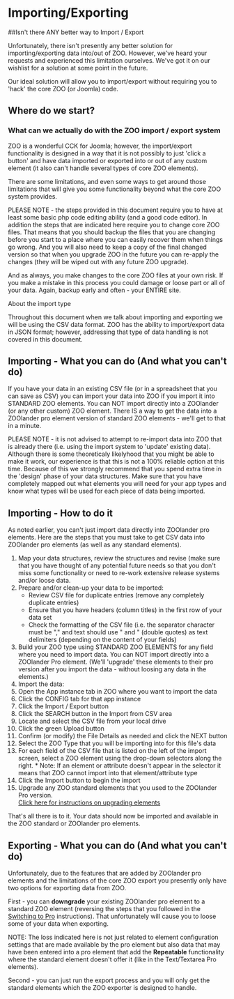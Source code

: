 # Importing/Exporting

##Isn't there ANY better way to Import / Export

Unfortunately, there isn't presently any better solution for importing/exporting data into/out of ZOO. However, we've heard your requests and experienced this limitation ourselves. We've got it on our wishlist for a solution at some point in the future.

Our ideal solution will allow you to import/export without requiring you to 'hack' the core ZOO (or Joomla) code.

## Where do we start?
### What can we actually do with the ZOO import / export system

ZOO is a wonderful CCK for Joomla; however, the import/export functionality is designed in a way that it is not possibly to just 'click a button' and have data imported or exported into or out of any custom element (it also can't handle several types of core ZOO elements).

There are some limitations, and even some ways to get around those limitations that will give you some functionality beyond what the core ZOO system provides.

PLEASE NOTE - the steps provided in this document require you to have at least some basic php code editing ability (and a good code editor). In addition the steps that are indicated here require you to change core ZOO files. That means that you should backup the files that you are changing before you start to a place where you can easily recover them when things go wrong. And you will also need to keep a copy of the final changed version so that when you upgrade ZOO in the future you can re-apply the changes (they will be wiped out with any future ZOO upgrade).

And as always, you make changes to the core ZOO files at your own risk. If you make a mistake in this process you could damage or loose part or all of your data. Again, backup early and often - your ENTIRE site.

About the import type

Throughout this document when we talk about importing and exporting we will be using the CSV data format. ZOO has the ability to import/export data in JSON format; however, addressing that type of data handling is not covered in this document.

## Importing - What you can do (And what you can't do)

If you have your data in an existing CSV file (or in a spreadsheet that you can save as CSV) you can import your data into ZOO if you import it into STANDARD ZOO elements. You can NOT import directly into a ZOOlander (or any other custom) ZOO element. There IS a way to get the data into a ZOOlander pro element version of standard ZOO elements - we'll get to that in a minute.

PLEASE NOTE - it is not advised to attempt to re-import data into ZOO that is already there (i.e. using the import system to 'update' existing data). Although there is some theoreticaly likelyhood that you might be able to make it work, our experience is that this is not a 100% reliable option at this time. Because of this we strongly recommend that you spend extra time in the 'design' phase of your data structures. Make sure that you have completely mapped out what elements you will need for your app types and know what types will be used for each piece of data being imported.


## Importing - How to do it

As noted earlier, you can't just import data directly into ZOOlander pro elements. Here are the steps that you must take to get CSV data into ZOOlander pro elements (as well as any standard elements).

1.  Map your data structures, review the structures and revise (make sure that you have thought of any potential future needs so that you don't miss some functionality or need to re-work extensive release systems and/or loose data.
2.  Prepare and/or clean-up your data to be imported:  
    * Review CSV file for duplicate entries (remove any completely duplicate entries)  
    * Ensure that you have headers (column titles) in the first row of your data set  
    * Check the formatting of the CSV file (i.e. the separator character must be "," and text should use " and " (double quotes) as text delimiters (depending on the content of your fields)
3.  Build your ZOO type using STANDARD ZOO ELEMENTS for any field where you need to import data. You can NOT import directly into a ZOOlander Pro element. (We'll 'upgrade' these elements to their pro version after you import the data - without loosing any data in the elements.)
4.  Import the data:
  1. Open the App instance tab in ZOO where you want to import the data
  2. Click the CONFIG tab for that app instance
  3. Click the Import / Export button
  4. Click  the SEARCH button in the Import from CSV area
  5. Locate and select the CSV file from your local drive
  6. Click the green Upload button
  7. Confirm (or modify) the File Details as needed and click the NEXT button
  8. Select the ZOO Type that you will be importing into for this file's data
  9. For each field of the CSV file that is listed on the left of the import screen, select a ZOO element using the drop-down selectors along the right.
    * Note: If an element or attribute doesn't appear in the selector it means that ZOO cannot import into that element/attribute type
  10. Click the Import button to begin the import
5. Upgrade any ZOO standard elements that you used to the ZOOlander Pro version.    
    [Click here for instructions on upgrading elements](https://www.zoolanders.com/docs-extensions/insert-switching-to-pro/ "Switching to Pro")

That's all there is to it. Your data should now be imported and available in the ZOO standard or ZOOlander pro elements.

## Exporting - What you can do (And what you can't do)

Unfortunately, due to the features that are added by ZOOlander pro elements and the limitations of the core ZOO export you presently only have two options for exporting data from ZOO.

First - you can **downgrade** your existing ZOOlander pro element to a standard ZOO element (reversing the steps that you followed in the [Switching to Pro](https://www.zoolanders.com/docs-extensions/insert-switching-to-pro/ "Switching to Pro") instructions). That unfortunately will cause you to loose some of your data when exporting. 

NOTE: The loss indicated here is not just related to element configuration settings that are made available by the pro element but also data that may have been entered into a pro element that add the **Repeatable** functionality where the standard element doesn't offer it (like in the Text/Textarea Pro elements).

Second - you can just run the export process and you will only get the standard elements which the ZOO exporter is designed to handle.
